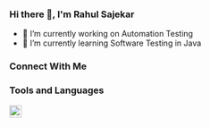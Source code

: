 ### Hi there 👋, I'm Rahul Sajekar

<!--
**rahulsajekar/rahulsajekar** is a ✨ _special_ ✨ repository because its `README.md` (this file) appears on your GitHub profile.

Here are some ideas to get you started:

- 🔭 I’m currently working on ...
- 🌱 I’m currently learning .....
- 👯 I’m looking to collaborate on ...
- 🤔 I’m looking for help with ...
- 💬 Ask me about ...
- 📫 How to reach me: ...
- 😄 Pronouns: ...
- ⚡ Fun fact: ...
-->
- 🔭 I’m currently working on Automation Testing
- 🌱 I’m currently learning Software Testing in Java

### Connect With Me


### Tools and Languages
<img src="https://logos-download.com/wp-content/uploads/2016/10/Java_logo_icon.png" height="22px">
